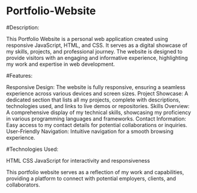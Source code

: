 # Portfolio-Website

#Description:

This Portfolio Website is a personal web application created using responsive JavaScript, HTML, and CSS. It serves as a digital showcase of my skills, projects, and professional journey. The website is designed to provide visitors with an engaging and informative experience, highlighting my work and expertise in web development.

#Features:

Responsive Design: The website is fully responsive, ensuring a seamless experience across various devices and screen sizes.
Project Showcase: A dedicated section that lists all my projects, complete with descriptions, technologies used, and links to live demos or repositories.
Skills Overview: A comprehensive display of my technical skills, showcasing my proficiency in various programming languages and frameworks.
Contact Information: Easy access to my contact details for potential collaborations or inquiries.
User-Friendly Navigation: Intuitive navigation for a smooth browsing experience.

#Technologies Used:

HTML
CSS
JavaScript for interactivity and responsiveness


This portfolio website serves as a reflection of my work and capabilities, providing a platform to connect with potential employers, clients, and collaborators.
